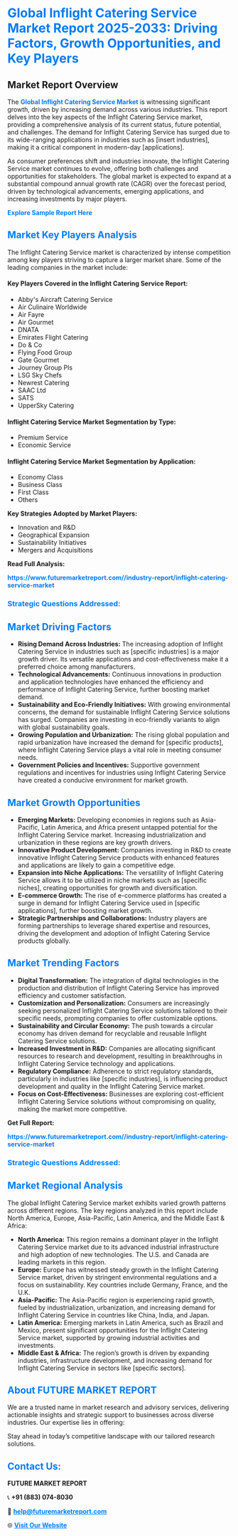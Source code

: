 <h1 style="color: #007BFF;">Global Inflight Catering Service Market Report 2025-2033: Driving Factors, Growth Opportunities, and Key Players</h1>

<section id="overview">
<h2>Market Report Overview</h2>
<p>The <a href="https://www.futuremarketreport.com//industry-report/inflight-catering-service-market" style="color: #007BFF; text-decoration: none;"><strong>Global Inflight Catering Service Market</strong></a> is witnessing significant growth, driven by increasing demand across various industries. This report delves into the key aspects of the Inflight Catering Service market, providing a comprehensive analysis of its current status, future potential, and challenges. The demand for Inflight Catering Service has surged due to its wide-ranging applications in industries such as [insert industries], making it a critical component in modern-day [applications].</p>
<p>As consumer preferences shift and industries innovate, the Inflight Catering Service market continues to evolve, offering both challenges and opportunities for stakeholders. The global market is expected to expand at a substantial compound annual growth rate (CAGR) over the forecast period, driven by technological advancements, emerging applications, and increasing investments by major players.</p>
</section>

<section id="overview">
<p><a href="https://www.futuremarketreport.com//request-sample/reportId=57580" style="color: #007BFF; text-decoration: none;"><strong>Explore Sample Report Here</strong></a></p>
</section>

<section id="key-players">
<h2 style="color: #007BFF;">Market Key Players Analysis</h2>
<p>The Inflight Catering Service market is characterized by intense competition among key players striving to capture a larger market share. Some of the leading companies in the market include:</p>
<h4>Key Players Covered in the Inflight Catering Service Report:</h4>
<ul><li>Abby&#039;s Aircraft Catering Service</li><li>Air Culinaire Worldwide</li><li>Air Fayre</li><li>Air Gourmet</li><li>DNATA</li><li>Emirates Flight Catering</li><li>Do &amp; Co</li><li>Flying Food Group</li><li>Gate Gourmet</li><li>Journey Group Pls</li><li>LSG Sky Chefs</li><li>Newrest Catering</li><li>SAAC Ltd</li><li>SATS</li><li>UpperSky Catering</li></ul>
<h4>Inflight Catering Service Market Segmentation by Type:</h4>
<ul><li>Premium Service</li><li>Economic Service</li></ul>

<h4>Inflight Catering Service Market Segmentation by Application:</h4>
<ul><li>Economy Class</li><li>Business Class</li><li>First Class</li><li>Others</li></ul>
<p><strong>Key Strategies Adopted by Market Players:</strong></p>
<ul>
<li>Innovation and R&D</li>
<li>Geographical Expansion</li>
<li>Sustainability Initiatives</li>
<li>Mergers and Acquisitions</li>
</ul>
</section>

<section>
<p><strong>Read Full Analysis: </strong></p><a href="https://www.futuremarketreport.com//industry-report/inflight-catering-service-market" style="color: #007BFF; text-decoration: none;"><strong>https://www.futuremarketreport.com//industry-report/inflight-catering-service-market</strong></a>
<h3 style="color: #007BFF;">Strategic Questions Addressed:</h3>
</section>

<section id="driving-factors">
<h2 style="color: #007BFF;">Market Driving Factors</h2>
<ul>
<li><strong>Rising Demand Across Industries:</strong> The increasing adoption of Inflight Catering Service in industries such as [specific industries] is a major growth driver. Its versatile applications and cost-effectiveness make it a preferred choice among manufacturers.</li>
<li><strong>Technological Advancements:</strong> Continuous innovations in production and application technologies have enhanced the efficiency and performance of Inflight Catering Service, further boosting market demand.</li>
<li><strong>Sustainability and Eco-Friendly Initiatives:</strong> With growing environmental concerns, the demand for sustainable Inflight Catering Service solutions has surged. Companies are investing in eco-friendly variants to align with global sustainability goals.</li>
<li><strong>Growing Population and Urbanization:</strong> The rising global population and rapid urbanization have increased the demand for [specific products], where Inflight Catering Service plays a vital role in meeting consumer needs.</li>
<li><strong>Government Policies and Incentives:</strong> Supportive government regulations and incentives for industries using Inflight Catering Service have created a conducive environment for market growth.</li>
</ul>
</section>

<section id="growth-opportunities">
<h2 style="color: #007BFF;">Market Growth Opportunities</h2>
<ul>
<li><strong>Emerging Markets:</strong> Developing economies in regions such as Asia-Pacific, Latin America, and Africa present untapped potential for the Inflight Catering Service market. Increasing industrialization and urbanization in these regions are key growth drivers.</li>
<li><strong>Innovative Product Development:</strong> Companies investing in R&D to create innovative Inflight Catering Service products with enhanced features and applications are likely to gain a competitive edge.</li>
<li><strong>Expansion into Niche Applications:</strong> The versatility of Inflight Catering Service allows it to be utilized in niche markets such as [specific niches], creating opportunities for growth and diversification.</li>
<li><strong>E-commerce Growth:</strong> The rise of e-commerce platforms has created a surge in demand for Inflight Catering Service used in [specific applications], further boosting market growth.</li>
<li><strong>Strategic Partnerships and Collaborations:</strong> Industry players are forming partnerships to leverage shared expertise and resources, driving the development and adoption of Inflight Catering Service products globally.</li>
</ul>
</section>

<section id="trending-factors">
<h2 style="color: #007BFF;">Market Trending Factors</h2>
<ul>
<li><strong>Digital Transformation:</strong> The integration of digital technologies in the production and distribution of Inflight Catering Service has improved efficiency and customer satisfaction.</li>
<li><strong>Customization and Personalization:</strong> Consumers are increasingly seeking personalized Inflight Catering Service solutions tailored to their specific needs, prompting companies to offer customizable options.</li>
<li><strong>Sustainability and Circular Economy:</strong> The push towards a circular economy has driven demand for recyclable and reusable Inflight Catering Service solutions.</li>
<li><strong>Increased Investment in R&D:</strong> Companies are allocating significant resources to research and development, resulting in breakthroughs in Inflight Catering Service technology and applications.</li>
<li><strong>Regulatory Compliance:</strong> Adherence to strict regulatory standards, particularly in industries like [specific industries], is influencing product development and quality in the Inflight Catering Service market.</li>
<li><strong>Focus on Cost-Effectiveness:</strong> Businesses are exploring cost-efficient Inflight Catering Service solutions without compromising on quality, making the market more competitive.</li>
</ul>
</section>

<section>
<p><strong>Get Full Report: </strong></p><a href="https://www.futuremarketreport.com//industry-report/inflight-catering-service-market" style="color: #007BFF; text-decoration: none;"><strong>https://www.futuremarketreport.com//industry-report/inflight-catering-service-market</strong></a>
<h3 style="color: #007BFF;">Strategic Questions Addressed:</h3>
</section>


<section id="regional-analysis">
<h2 style="color: #007BFF;">Market Regional Analysis</h2>
<p>The global Inflight Catering Service market exhibits varied growth patterns across different regions. The key regions analyzed in this report include North America, Europe, Asia-Pacific, Latin America, and the Middle East & Africa:</p>
<ul>
<li><strong>North America:</strong> This region remains a dominant player in the Inflight Catering Service market due to its advanced industrial infrastructure and high adoption of new technologies. The U.S. and Canada are leading markets in this region.</li>
<li><strong>Europe:</strong> Europe has witnessed steady growth in the Inflight Catering Service market, driven by stringent environmental regulations and a focus on sustainability. Key countries include Germany, France, and the U.K.</li>
<li><strong>Asia-Pacific:</strong> The Asia-Pacific region is experiencing rapid growth, fueled by industrialization, urbanization, and increasing demand for Inflight Catering Service in countries like China, India, and Japan.</li>
<li><strong>Latin America:</strong> Emerging markets in Latin America, such as Brazil and Mexico, present significant opportunities for the Inflight Catering Service market, supported by growing industrial activities and investments.</li>
<li><strong>Middle East & Africa:</strong> The region’s growth is driven by expanding industries, infrastructure development, and increasing demand for Inflight Catering Service in sectors like [specific sectors].</li>
</ul>
</section>

<footer>
<h2 style="color: #007BFF;">About FUTURE MARKET REPORT</h2>
<p>We are a trusted name in market research and advisory services, delivering actionable insights and strategic support to businesses across diverse industries. Our expertise lies in offering:</p>

<p>Stay ahead in today’s competitive landscape with our tailored research solutions.</p>

<h2 style="color: #007BFF;">Contact Us:</h2>
<p><strong>FUTURE MARKET REPORT</strong></p>
<p>📞 <strong>+91 (883) 074-8030</strong></p>
<p>📧 <strong><a href="mailto:help@futuremarketreport.com" style="color: #007BFF;">help@futuremarketreport.com</a></strong></p>
<p>🌐 <strong><a href="https://www.futuremarketreport.com/" style="color: #007BFF;">Visit Our Website</a></strong></p>
</footer>